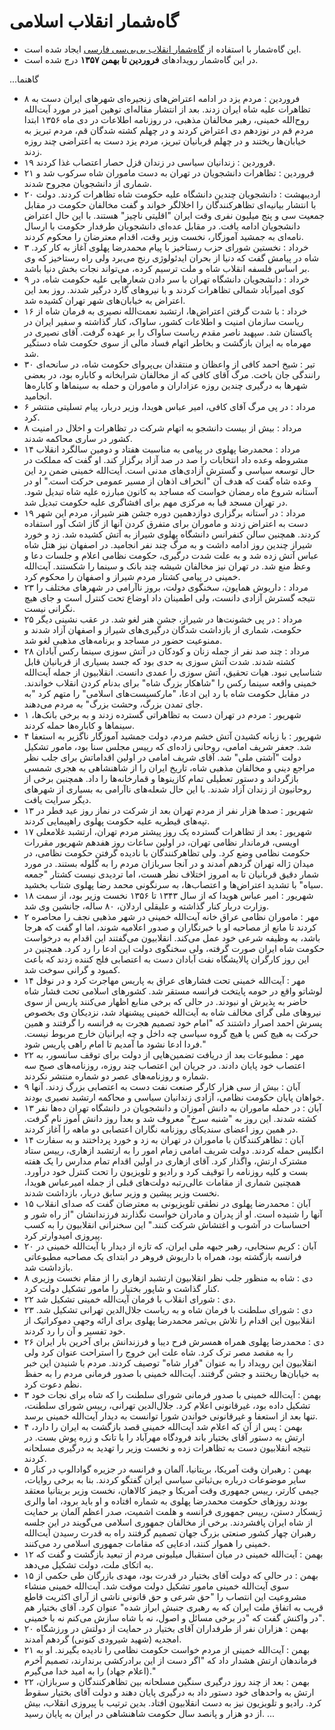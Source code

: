 # گاه‌شمار انقلاب اسلامی

- این گاه‌شمار با استفاده از [گاه‌شمار انقلاب بی‌بی‌سی فارسی](https://www.bbc.com/persian/iran-47059845) ایجاد شده است.
- در این گاه‌شمار رویدادهای **فروردین تا بهمن ۱۳۵۷** درج شده است.

...گاهنما
- ۸ فروردین
  : مردم یزد در ادامه اعتراض‌های زنجیره‌ای شهرهای ایران دست به تظاهرات علیه شاه ایران زدند. بعد از انتشار مقاله‌ای توهین آمیز در مورد آیت‌الله روح‌الله خمینی، رهبر مخالفان مذهبی، در روزنامه اطلاعات در دی ماه ۱۳۵۶ ابتدا مردم قم در نوزدهم دی اعتراض کردند و در چهلم کشته شدگان قم، مردم تبریز به خیابان‌ها ریختند و در چهلم قربانیان تبریز، مردم یزد دست به اعتراضی چند روزه زدند.
- ۱۹ فروردین
  : زندانیان سیاسی در زندان قزل حصار اعتصاب غذا کردند.
- ۲۱ فروردین
  : تظاهرات دانشجویان در تهران به دست ماموران شاه سرکوب شد و شماری از دانشجویان مجروح شدند.
- ۲۰ اردیبهشت
  : دانشجویان چندین دانشگاه علیه حکومت شاه تظاهرات کردند. دولت با انتشار بیانیه‌ای تظاهرکنندگان را اخلالگر خواند و گفت مخالفان حکومت در مقابل جمعیت سی و پنج میلیون نفری وقت ایران "اقلیتی ناچیز" هستند. با این حال اعتراض دانشجویان ادامه یافت. در مقابل عده‌ای دانشجویان طرفدار حکومت با ارسال نامه‌ای به جمشید آموزگار، نخست وزیر وقت، اقدام معترضان را محکوم کردند.
- ۳ خرداد
  : نخستین شورای حزب رستاخیز با پیام محمدرضا پهلوی آغاز به کار کرد. شاه در پیامش گفت که دنیا از بحران ایدئولوژی رنج می‌برد ولی راه رستاخیز که وی بر اساس فلسفه انقلاب شاه و ملت ترسیم کرده، می‌تواند نجات بخش دنیا باشد.
- ۹ خرداد
  : دانشجویان دانشگاه تهران با سر دادن شعارهایی علیه حکومت شاه، در کوی امیرآباد شمالی تظاهرات کردند و با نیروهای گارد درگیر شدند. روز بعد این اعتراض به خیابان‌های شهر تهران کشیده شد.
- ۱۶ خرداد
  : با شدت گرفتن اعتراض‌ها، ارتشبد نعمت‌الله نصیری به فرمان شاه از ریاست سازمان امنیت و اطلاعات کشور، ساواک، کنار گذاشته و سفیر ایران در پاکستان شد. سپهبد ناصر مقدم ریاست ساواک را بر عهده گرفت. آقای نصیری در مهرماه به ایران بازگشت و بخاطر اتهام فساد مالی از سوی حکومت شاه دستگیر شد.
- ۳۰ تیر
  : شیخ احمد کافی از واعظان و منتقدان بی‌پروای حکومت شاه، در سانحه‌ای رانندگی جان باخت. مرگ آقای کافی که از مخالفان شرابخانه و کاباره بود، در بعضی شهرها به درگیری چندین روزه عزاداران و ماموران و حمله به سینماها و کاباره‌ها انجامید.
- ۶ مرداد
  : در پی مرگ آقای کافی، امیر عباس هویدا، وزیر دربار، پیام تسلیتی منتشر کرد.
- ۸ مرداد
  : بیش از بیست دانشجو به اتهام شرکت در تظاهرات و اخلال در امنیت کشور در ساری محاکمه شدند.
- ۱۴ مرداد
  : محمدرضا پهلوی در پیامی به مناسبت هفتاد و دومین سالگرد انقلاب مشروطه وعده داد انتخابات را صد در صد آزاد برگزار کند. او گفت که مملکت در حال توسعه سیاسی و گسترش آزادی‌های مدنی است. آیت‌الله خمینی ضمن رد این وعده شاه گفت که هدف آن "انحراف اذهان از مسیر عمومی حرکت است." او در آستانه شروع ماه رمضان خواست که مساجد به کانون مبارزه علیه شاه تبدیل شود. در تهران مسجد قبا به مرکزی مهم برای افشاگری علیه حکومت تبدیل شد.
- ۱۹ مرداد
  : در آستانه برگزاری دوازدهمین دوره جشن هنر شیراز، مردم این شهر دست به اعتراض زدند و ماموران برای متفرق کردن آنها از گاز اشک آور استفاده کردند. همچنین سالن کنفرانس دانشگاه پهلوی شیراز به آتش کشیده شد. زد و خورد شیراز چندین روز ادامه داشت و به مرگ چند نفر انجامید. در اصفهان نیز هتل شاه عباس آتش زده شد و به علت شدت درگیری، حکومت نظامی اعلام و جلسات دعا و وعظ منع شد. در تهران نیز مخالفان شیشه چند بانک و سینما را شکستند. آیت‌الله خمینی در پیامی کشتار مردم شیراز و اصفهان را محکوم کرد.
- ۲۳ مرداد
  : داریوش همایون، سخنگوی دولت، بروز ناآرامی در شهرهای مختلف را نتیجه گسترش آزادی دانست، ولی اطمینان داد اوضاع تحت کنترل است و جای هیچ نگرانی نیست.
- ۲۵ مرداد
  : در پی خشونت‌ها در شیراز، جشن هنر لغو شد. در عقب نشینی دیگر حکومت، شماری از بازداشت شدگان درگیری‌های شیراز و اصفهان آزاد شدند و ممنوعیت حضور در مساجد و برنامه‌های مذهبی لغو شد.
- ۲۸ مرداد
  : چند صد نفر از جمله زنان و کودکان در آتش سوزی سینما رکس آبادان کشته شدند. شدت آتش سوزی به حدی بود که جسد بسیاری از قربانیان قابل شناسایی نبود. هیات تحقیق، آتش سوزی را عمدی دانست. انقلابیون از جمله آیت‌الله خمینی واقعه سینما رکس را "شاهکار بزرگ شاه" برای بدنام کردن انقلاب خواندند. در مقابل حکومت شاه با رد این ادعا، "مارکسیست‌های اسلامی" را متهم کرد "به جای تمدن بزرگ، وحشت بزرگ" به مردم می‌دهند.
- ۱ شهریور
  : مردم در تهران دست به تظاهراتی گسترده زدند و به برخی بانک‌ها، سینماها و کاباره‌ها حمله کردند.
- ۴ شهریور
  : با زبانه کشیدن آتش خشم مردم، دولت جمشید آموزگار ناگزیر به استعفا شد. جعفر شریف امامی، روحانی زاده‌ای که رییس مجلس سنا بود، مامور تشکیل دولت "آشتی ملی" شد. آقای شریف امامی در اولین اقداماتش برای جلب نظر مراجع دینی و مخالفان مذهبی شاه، تاریخ ایران را از شاهنشاهی به هجری شمسی بازگرداند و دستور تعطیلی تمام کازینوها و قمارخانه‌ها را داد. همچنین برخی از روحانیون از زندان آزاد شدند. با این حال شعله‌های ناآرامی به بسیاری از شهرهای دیگر سرایت یافت.
- ۱۳ شهریور
  : صدها هزار نفر از مردم تهران بعد از شرکت در نماز روز عید فطر در تپه‌های قیطریه علیه حکومت پهلوی راهپیمایی کردند.
- ۱۷ شهریور
  : بعد از تظاهرات گسترده یک روز پیشتر مردم تهران، ارتشبد غلامعلی اویسی، فرماندار نظامی تهران، در اولین ساعات روز هفدهم شهریور مقررات حکومت نظامی وضع کرد. ولی تظاهرکنندگان با نادیده گرفتن حکومت نظامی، در میدان ژاله تهران گردهم آمدند و در آنجا سربازان مردم را به گلوله بستند. در مورد شمار دقیق قربانیان تا به امروز اختلاف نظر هست، اما تردیدی نیست کشتار "جمعه سیاه" با تشدید اعتراض‌ها و اعتصاب‌ها، به سرنگونی محمد رضا پهلوی شتاب بخشید.
- ۱۸ شهریور
  : امیر عباس هویدا که از سال ۱۳۴۳ تا ۱۳۵۶ نخست وزیر بود، از سمت وزارت دربار کنار گذاشته و علیقلی اردلان، ۸۰ ساله، جانشین وی شد.
- ۲ مهر
  : ماموران نظامی عراق خانه آیت‌الله خمینی در شهر مذهبی نجف را محاصره کردند تا مانع از مصاحبه او با خبرنگاران و صدور اعلامیه شوند، اما او گفت که هرجا باشد، به وظیفه شرعی خود عمل می‌کند. انقلابیون می‌گفتند این اقدام به درخواست حکومت شاه ایران صورت گرفته، ولی سخنگوی دولت این ادعا را رد کرد. همچنین در این روز کارگران پالایشگاه نفت آبادان دست به اعتصابی فلج کننده زدند که باعث کمبود و گرانی سوخت شد.
- ۱۴ مهر
  : آیت‌الله خمینی تحت فشارهای عراق به پاریس مهاجرت کرد و در نوفل لوشاتو واقع در حومه پایتخت فرانسه مستقر شد. کشورهای اسلامی تحت فشار شاه حاضر به پذیرش او نبودند. در حالی که برخی منابع اظهار می‌کنند پاریس از سوی نیروهای ملی گرای مخالف شاه به آیت‌الله خمینی پیشنهاد شد، نزدیکان وی بخصوص پسرش احمد اصرار داشتند که "امام خود تصمیم هجرت به فرانسه را گرفتند و همین حرکت به هیچ کس یا هیچ گروه سیاسی چه داخل و چه ایرانیان خارج مربوط نیست. فردا ادعا نشود ما آمدیم تا امام راهی پاریس شود."
- ۲۲ مهر
  : مطبوعات بعد از دریافت تضمین‌هایی از دولت برای توقف سانسور، به اعتصاب خود پایان دادند. در جریان این اعتصاب چند روزه، روزنامه‌های صبح سه شماره و روزنامه‌های عصر دو شماره منتشر نکردند.
- ۹ آبان
  : بیش از سی هزار کارگر صنعت نفت دست به اعتصابی بزرگ زدند. آنها خواهان پایان حکومت نظامی، آزادی زندانیان سیاسی و محاکمه ارتشبد نصیری بودند.
- ۱۳ آبان
  : در حمله ماموران به دانش آموزان و دانشجویان در دانشگاه تهران ده‌ها نفر کشته شدند. این روز به "شنبه سرخ" معروف شد و بعدا روز دانش آموز نام گرفت. در همین روز اعضای سندیکای روزنامه نگاران اعتصابی دو ماهه را آغاز کردند.
- ۱۴ آبان
  : تظاهرکنندگان با ماموران در تهران به زد و خورد پرداختند و به سفارت انگلیس حمله کردند. دولت شریف امامی زمام امور را به ارتشبد ازهاری، رییس ستاد مشترک ارتش، واگذار کرد. آقای ازهاری در اولین اقدام تمام مدارس را یک هفته بست و کلیه روزنامه را توقیف کرد و رادیو و تلویزیون را تحت کنترل خود درآورد. همچنین شماری از مقامات عالی‌رتبه دولت‌های قبلی از جمله امیرعباس هویدا، نخست وزیر پیشین و وزیر سابق دربار، بازداشت شدند.
- ۱۵ آبان
  : محمدرضا پهلوی در نطقی تلویزیونی به معترضان گفت که صدای انقلاب آنها را شنیده است. او از پدران و مادران خواست نگذارند فرزندانشان "از راه شور و احساسات در آشوب و اغتشاش شرکت کنند." این سخنرانی انقلابیون را به کسب پیروزی امیدوارتر کرد.
- ۲۰ آبان
  : کریم سنجابی، رهبر جبهه ملی ایران، که تازه از دیدار با آیت‌الله خمینی در فرانسه بازگشته بود، همراه با داریوش فروهر در ابتدای یک مصاحبه مطبوعاتی بازداشت شد.
- ۸ دی
  : شاه به منظور جلب نظر انقلابیون ارتشبد ازهاری را از مقام نخست وزیری کنار گذاشت و شاپور بختیار را مامور تشکیل دولت کرد.
- ۲۲ دی
  : شورای انقلاب با فرمان آیت‌الله خمینی تشکیل شد.
- ۲۳ دی
  : شورای سلطنت با فرمان شاه و به ریاست جلال‌الدین تهرانی تشکیل شد. انقلابیون این اقدام را تلاش بی‌ثمر محمدرضا پهلوی برای ارائه وجهی دموکراتیک از خود تفسیر و آن را رد کردند.
- ۲۶ دی
  : محمدرضا پهلوی همراه همسرش فرح دیبا و فرزندانش برای آخرین بار ایران را به مقصد مصر ترک کرد. شاه علت این خروج را استراحت عنوان کرد ولی انقلابیون این رویداد را به عنوان "فرار شاه" توصیف کردند. مردم با شنیدن این خبر به خیابان‌ها ریختند و جشن گرفتند. آیت‌الله خمینی با صدور فرمانی مردم را به حفظ نظم دعوت کرد.
- ۳ بهمن
  : آیت‌الله خمینی با صدور فرمانی شورای سلطنت را که شاه برای نجات خود تشکیل داده بود، غیرقانونی اعلام کرد. جلال‌الدین تهرانی، رییس شورای سلطنت، تنها بعد از استعفا و غیرقانونی خواندن شورا توانست به دیدار آیت‌الله خمینی برسد.
- ۴ بهمن
  : پس از آن که اعلام شد آیت‌الله خمینی قصد بازگشت به ایران را دارد، ارتش به دستور آقای بختیار باند فرودگاه مهرآباد را با تانک و زره پوش بست. در نتیجه انقلابیون دست به تظاهرات زده و نخست وزیر را تهدید به درگیری مسلحانه کردند.
- ۵ بهمن
  : رهبران وقت آمریکا، بریتانیا، آلمان و فرانسه در جزیره گوادالوپ در کنار سایر موضوعات درباره بی‌ثباتی سیاسی ایران گفتگو کردند. بنا به برخی روایات، جیمی کارتر، رییس جمهوری وقت آمریکا و جیمز کالاهان، نخست وزیر بریتانیا معتقد بودند روزهای حکومت محمدرضا پهلوی به شماره افتاده و او باید برود، اما والری ژیسکار دستن، رییس جمهوری فرانسه و هلمت اشمیت، صدر اعظم آلمان بر حمایت از شاه ایران پافشردند. برخی از مخالفان جمهوری اسلامی می‌گویند در این جلسه رهبران چهار کشور صنعتی بزرگ جهان تصمیم گرفتند راه به قدرت رسیدن آیت‌الله خمینی را هموار کنند، ادعایی که مقامات جمهوری اسلامی رد می‌کنند.
- ۱۲ بهمن
  : آیت‌الله خمینی در میان استقبال میلیونی مردم از تبعید بازگشت و گفت که به اتکای ملت، دولت تشکیل می‌دهد.
- ۱۵ بهمن
  : در حالی که دولت آقای بختیار در قدرت بود، مهدی بازرگان طی حکمی از سوی آیت‌الله خمینی مامور تشکیل دولت موقت شد. آیت‌الله خمینی منشاء مشروعیت این انتصاب را "حق شرعی و حق قانونی ناشی از آرای اکثریت قاطع قریب به اتفاق ملت ایران که به رهبری جنبش ابراز شده" عنوان کرد. آقای بختیار هم در واکنش گفت که "در برخی مسائل و اصول، نه با شاه سازش می‌کنم نه با خمینی".
- ۲۰ بهمن
  : هزاران نفر از طرفداران آقای بختیار در حمایت از دولتش در ورزشگاه امجدیه (شهید شیرودی کنونی) گردهم آمدند.
- ۲۱ بهمن
  : آیت‌الله خمینی از مردم خواست حکومت نظامی را نادیده بگیرند. او به فرماندهان ارتش هشدار داد که "اگر دست از این برادرکشی برندارند، تصمیم آخرم (اعلام جهاد) را به امید خدا می‌گیرم."
- ۲۲ بهمن
  : بعد از چند روز درگیری سنگین مسلحانه بین تظاهرکنندگان و سربازان، ارتش به واحدهای خود دستور داد به درگیری پایان دهند و دولت آقای بختیار سقوط کرد. رادیو و تلویزیون نیز به دست انقلابیون افتاد. بدین ترتیب با پیروزی انقلاب، بیش از دو هزار و پانصد سال حکومت شاهنشاهی در ایران به پایان رسید.
...